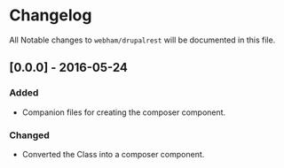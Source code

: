 # Changelog

All Notable changes to `webham/drupalrest` will be documented in this file.


## [0.0.0] - 2016-05-24
### Added
- Companion files for creating the composer component.

### Changed
- Converted the Class into a composer component.
